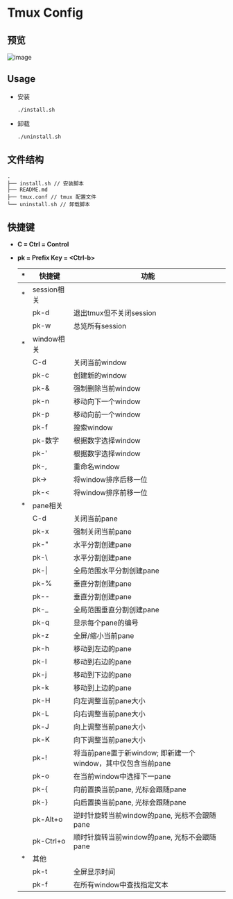 # Tmux Config

## 预览

![image](https://user-images.githubusercontent.com/8042345/237138258-77ff0ece-31fe-4113-9cfe-cb742fe44685.png)

## Usage

* 安装
  ```
  ./install.sh
  ```
 
* 卸载
  ```
  ./uninstall.sh
  ```

## 文件结构

  ``` shell
  .
  ├── install.sh // 安装脚本
  ├── README.md
  ├── tmux.conf // tmux 配置文件
  └── uninstall.sh // 卸载脚本
  ```

## 快捷键

 * **C = Ctrl = Control**
 * **pk = Prefix Key = \<Ctrl-b\>**

    |*|快捷键|功能|
    |-|------|----|
    |*|session相关||
    ||pk-d|退出tmux但不关闭session|
    ||pk-w|总览所有session|
    |*|window相关||
    ||C-d|关闭当前window|
    ||pk-c|创建新的window|
    ||pk-&|强制删除当前window|
    ||pk-n|移动向下一个window|
    ||pk-p|移动向前一个window|
    ||pk-f|搜索window|
    ||pk-数字|根据数字选择window|
    ||pk-'|根据数字选择window|
    ||pk-,|重命名window|
    ||pk->|将window排序后移一位|
    ||pk-<|将window排序前移一位|
    |*|pane相关||
    ||C-d|关闭当前pane|
    ||pk-x|强制关闭当前pane|
    ||pk-"|水平分割创建pane|
    ||pk-\\ |水平分割创建pane|
    ||pk-\||全局范围水平分割创建pane|
    ||pk-%|垂直分割创建pane|
    ||pk--|垂直分割创建pane|
    ||pk-_|全局范围垂直分割创建pane|
    ||pk-q|显示每个pane的编号|
    ||pk-z|全屏/缩小当前pane|
    ||pk-h|移动到左边的pane|
    ||pk-l|移动到右边的pane|
    ||pk-j|移动到下边的pane|
    ||pk-k|移动到上边的pane|
    ||pk-H|向左调整当前pane大小|
    ||pk-L|向右调整当前pane大小|
    ||pk-J|向上调整当前pane大小|
    ||pk-K|向下调整当前pane大小|
    ||pk-!|将当前pane置于新window; 即新建一个window，其中仅包含当前pane|
    ||pk-o|在当前window中选择下一pane|
    ||pk-{|向前置换当前pane, 光标会跟随pane|
    ||pk-}|向后置换当前pane, 光标会跟随pane|
    ||pk-Alt+o|逆时针旋转当前window的pane, 光标不会跟随pane|
    ||pk-Ctrl+o|顺时针旋转当前window的pane, 光标不会跟随pane|
    |*|其他||
    ||pk-t|全屏显示时间|
    ||pk-f|在所有window中查找指定文本|
